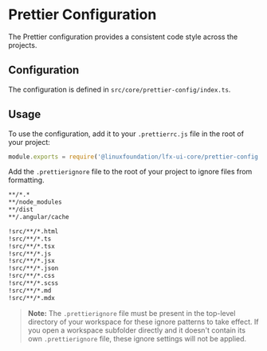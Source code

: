 # Prettier Configuration

The Prettier configuration provides a consistent code style across the projects.

## Configuration

The configuration is defined in `src/core/prettier-config/index.ts`.

## Usage

To use the configuration, add it to your `.prettierrc.js` file in the root of your project:

```javascript
module.exports = require('@linuxfoundation/lfx-ui-core/prettier-config');
```

Add the `.prettierignore` file to the root of your project to ignore files from formatting.

```bash
**/*.*
**/node_modules
**/dist
**/.angular/cache

!src/**/*.html
!src/**/*.ts
!src/**/*.tsx
!src/**/*.js
!src/**/*.jsx
!src/**/*.json
!src/**/*.css
!src/**/*.scss
!src/**/*.md
!src/**/*.mdx
```

> **Note:** The `.prettierignore` file must be present in the top-level directory of your workspace for these ignore patterns to take effect. If you open a workspace subfolder directly and it doesn't contain its own `.prettierignore` file, these ignore settings will not be applied.
